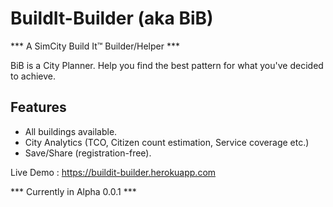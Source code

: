 # BuildIt-Builder (aka BiB)
*** A SimCity Build It™ Builder/Helper ***

BiB is a City Planner. Help you find the best pattern for what you've decided to achieve.

## Features

* All buildings available.
* City Analytics (TCO, Citizen count estimation, Service coverage etc.)
* Save/Share (registration-free).


Live Demo : https://buildit-builder.herokuapp.com

*** Currently in Alpha 0.0.1 ***
